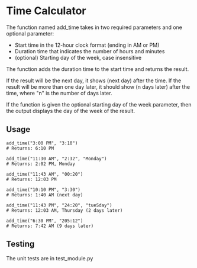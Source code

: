 # Time Calculator

The function named add_time takes in two required parameters and one optional parameter:

* Start time in the 12-hour clock format (ending in AM or PM)
* Duration time that indicates the number of hours and minutes
* (optional) Starting day of the week, case insensitive

The function adds the duration time to the start time and returns the result.

If the result will be the next day, it shows (next day) after the time. If the result will be more than one day later, it should show (n days later) after the time, where "n" is the number of days later.

If the function is given the optional starting day of the week parameter, then the output displays the day of the week of the result.

## Usage

    add_time("3:00 PM", "3:10")
    # Returns: 6:10 PM

    add_time("11:30 AM", "2:32", "Monday")
    # Returns: 2:02 PM, Monday

    add_time("11:43 AM", "00:20")
    # Returns: 12:03 PM

    add_time("10:10 PM", "3:30")
    # Returns: 1:40 AM (next day)

    add_time("11:43 PM", "24:20", "tueSday")
    # Returns: 12:03 AM, Thursday (2 days later)

    add_time("6:30 PM", "205:12")
    # Returns: 7:42 AM (9 days later)

## Testing

The unit tests are in test_module.py
